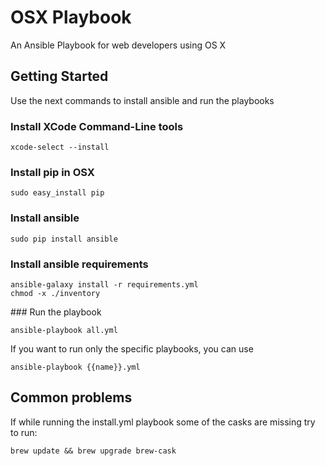 # OSX Playbook

An Ansible Playbook for web developers using OS X

## Getting Started

Use the next commands to install ansible and run the playbooks

### Install XCode Command-Line tools

    xcode-select --install

### Install pip in OSX

    sudo easy_install pip

### Install ansible

    sudo pip install ansible

### Install ansible requirements

    ansible-galaxy install -r requirements.yml
    chmod -x ./inventory

### Run the playbook

    ansible-playbook all.yml

If you want to run only the specific playbooks, you can use

    ansible-playbook {{name}}.yml

## Common problems

If while running the install.yml playbook some of the casks are missing try to run:

    brew update && brew upgrade brew-cask
